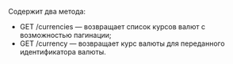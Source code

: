 Содержит два метода:  
* GET /currencies — возвращает список курсов валют с возможностью пагинации;  
* GET /currency — возвращает курс валюты для переданного идентификатора валюты.

